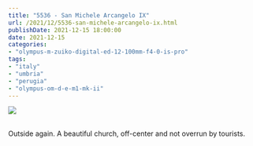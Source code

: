 ```yaml
---
title: "5536 - San Michele Arcangelo IX"
url: /2021/12/5536-san-michele-arcangelo-ix.html
publishDate: 2021-12-15 18:00:00
date: 2021-12-15
categories:
- "olympus-m-zuiko-digital-ed-12-100mm-f4-0-is-pro"
tags:
- "italy"
- "umbria"
- "perugia"
- "olympus-om-d-e-m1-mk-ii"
---
```

<div class="container">
<div class="center"><a target="_blank" href="https://d25zfm9zpd7gm5.cloudfront.net/1200x1200/2019/20190902_124729_lr.jpg"><img class="webfeedsFeaturedVisual" src="https://d25zfm9zpd7gm5.cloudfront.net/0600x0600/2019/20190902_124729_lr.jpg" /></a></div>
</div>
<br />

Outside again. A beautiful church, off-center and not
overrun by tourists.
